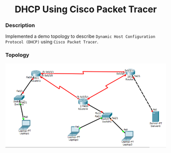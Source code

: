 <h1 align="center">DHCP Using Cisco Packet Tracer</h1>

### Description
Implemented a demo topology to describe `Dynamic Host Configuration Protocol (DHCP)` using `Cisco Packet Tracer`.

### Topology
<div align="center">
  <img src = "https://github.com/SameetAsadullah/DHCP-Using-Cisco-Packet-Tracer/blob/main/src/Topology.PNG" alt = "" width="700px"/>
</div>
